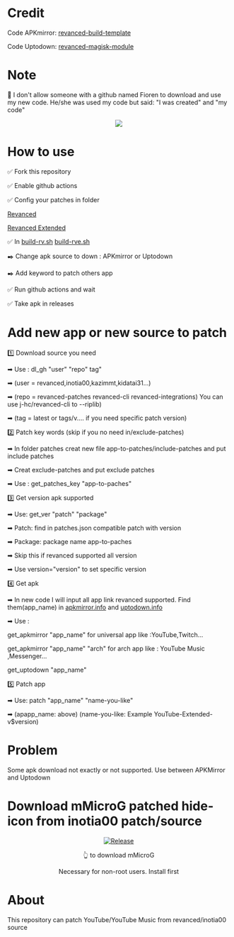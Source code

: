 # Credit

Code APKmirror: [revanced-build-template](https://github.com/n0k0m3/revanced-build-template)

Code Uptodown: [revanced-magisk-module](https://github.com/j-hc/revanced-magisk-module)

# Note

🚫 I don't allow someone with a github named Fioren to download and use my new code.  He/she was used my code but said: "I was created" and "my code"

<div align="center">

[![](https://visitcount.itsvg.in/api?id=luxysiv&label=Visitors&color=0&icon=0&pretty=true)](https://visitcount.itsvg.in)
  
</div>
  
# How to use

✅ Fork this repository 

✅ Enable github actions

✅ Config your patches in folder 

[Revanced](https://github.com/revanced/revanced-patches/releases)

[Revanced Extended](https://github.com/inotia00/revanced-patches/releases)

✅ In [build-rv.sh](./src/build-rv.sh) [build-rve.sh](./src/build-rve.sh) 

✒️ Change apk source to down : APKmirror or Uptodown 

✒️ Add keyword to patch others app 

✅ Run github actions and wait

✅ Take apk in releases

# Add new app or new source to patch

1️⃣ Download source you need

➡ Use : dl_gh "user" "repo" tag" 

➡ (user = revanced,inotia00,kazimmt,kidatai31...) 

➡ (repo = revanced-patches revanced-cli revanced-integrations) You can use j-hc/revanced-cli to --riplib)

➡ (tag = latest or tags/v.... if you need specific patch version)

2️⃣ Patch key words (skip if you no need in/exclude-patches) 

➡ In folder patches creat new file app-to-patches/include-patches and put include patches 

➡ Creat exclude-patches and put exclude patches 

➡ Use : get_patches_key "app-to-paches"

3️⃣ Get version apk supported 

➡ Use: get_ver "patch" "package"

➡ Patch: find in patches.json compatible patch with version

➡ Package: package name app-to-paches 

➡ Skip this if revanced supported all version

➡ Use version="version" to set specific version 

4️⃣ Get apk

➡ In new code I will input all app link revanced supported. Find them(app_name) in [apkmirror.info](./src/apkmirror.info) and [uptodown.info](./src/uptodown.info)

➡ Use : 

get_apkmirror "app_name" for universal app like :YouTube,Twitch...
         
get_apkmirror "app_name" "arch" for arch app like : YouTube Music ,Messenger...

get_uptodown "app_name"

5️⃣ Patch app

➡ Use: patch "app_name" "name-you-like"

➡ (apapp_name: above) (name-you-like: Example YouTube-Extended-v$version)

# Problem 

Some apk download not exactly or not supported. Use between APKMirror and Uptodown

# Download mMicroG patched hide-icon from inotia00 patch/source 

<div align="center">

[![Release](https://img.shields.io/github/v/release/inotia00/mMicroG?label=mMicroG)](https://github.com/luxysiv/revanced-nonroot/releases/latest/download/mMicroG.apk)

👆 to download mMicroG

Necessary for non-root users. Install first
  
</div>

# About
This repository can patch YouTube/YouTube Music from revanced/inotia00 source

